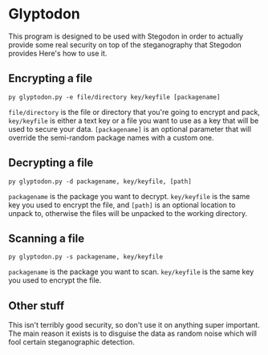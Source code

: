Glyptodon
=====

This program is designed to be used with Stegodon in order to actually provide some real security on top of the steganography that Stegodon provides
Here's how to use it.

Encrypting a file
-----------------
`py glyptodon.py -e file/directory key/keyfile [packagename]`

`file/directory` is the file or directory that you're going to encrypt and pack, `key/keyfile` is either a text key or a file you want to use as a key that will be used to secure your data. `[packagename]` is an optional parameter that will override the semi-random package names with a custom one.

Decrypting a file
-----------------
`py glyptodon.py -d packagename, key/keyfile, [path]`

`packagename` is the package you want to decrypt. `key/keyfile` is the same key you used to encrypt the file, and `[path]` is an optional location to unpack to, otherwise the files will be unpacked to the working directory.

Scanning a file
---------------

`py glyptodon.py -s packagename, key/keyfile`

`packagename` is the package you want to scan. `key/keyfile` is the same key you used to encrypt the file.


Other stuff
-----------

This isn't terribly good security, so don't use it on anything super important. The main reason it exists is to disguise the data as random noise which will fool certain steganographic detection.